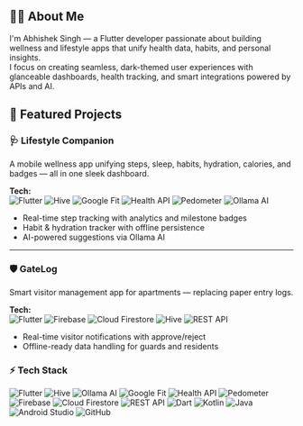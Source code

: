 ## 👨‍💻 About Me
I'm Abhishek Singh — a Flutter developer passionate about building wellness and lifestyle apps that unify health data, habits, and personal insights.  
I focus on creating seamless, dark-themed user experiences with glanceable dashboards, health tracking, and smart integrations powered by APIs and AI.

## 🚀 Featured Projects

### 🩺 Lifestyle Companion
A mobile wellness app unifying steps, sleep, habits, hydration, calories, and badges — all in one sleek dashboard.  

**Tech:**  
![Flutter](https://img.shields.io/badge/Flutter-02569B?style=for-the-badge&logo=flutter&logoColor=white)
![Hive](https://img.shields.io/badge/Hive-000000?style=for-the-badge&logo=hive&logoColor=yellow)
![Google Fit](https://img.shields.io/badge/Google-Fit-34A853?style=for-the-badge&logo=googlefit&logoColor=white)
![Health API](https://img.shields.io/badge/Health-API-4285F4?style=for-the-badge&logo=googlehealth&logoColor=white)
![Pedometer](https://img.shields.io/badge/Pedometer-FFB300?style=for-the-badge&logo=walkman&logoColor=white)
![Ollama AI](https://img.shields.io/badge/Ollama-AI-FF6F61?style=for-the-badge&logo=appveyor&logoColor=white)

- Real-time step tracking with analytics and milestone badges  
- Habit & hydration tracker with offline persistence  
- AI-powered suggestions via Ollama AI  

---

### 🛡️ GateLog
Smart visitor management app for apartments — replacing paper entry logs.  

**Tech:**  
![Flutter](https://img.shields.io/badge/Flutter-02569B?style=for-the-badge&logo=flutter&logoColor=white)
![Firebase](https://img.shields.io/badge/Firebase-FFCA28?style=for-the-badge&logo=firebase&logoColor=black)
![Cloud Firestore](https://img.shields.io/badge/Cloud%20Firestore-FFCA28?style=for-the-badge&logo=firebase&logoColor=black)
![Hive](https://img.shields.io/badge/Hive-000000?style=for-the-badge&logo=hive&logoColor=yellow)
![REST API](https://img.shields.io/badge/REST-02569B?style=for-the-badge&logo=fastapi&logoColor=white)

- Real-time visitor notifications with approve/reject  
- Offline-ready data handling for guards and residents  


### ⚡ Tech Stack
![Flutter](https://img.shields.io/badge/Flutter-02569B?style=for-the-badge&logo=flutter&logoColor=white)
![Hive](https://img.shields.io/badge/Hive-000000?style=for-the-badge&logo=hive&logoColor=yellow)
![Ollama AI](https://img.shields.io/badge/Ollama-AI-FF6F61?style=for-the-badge&logo=appveyor&logoColor=white)
![Google Fit](https://img.shields.io/badge/Google-Fit-34A853?style=for-the-badge&logo=googlefit&logoColor=white)
![Health API](https://img.shields.io/badge/Health-API-4285F4?style=for-the-badge&logo=googlehealth&logoColor=white)
![Pedometer](https://img.shields.io/badge/Pedometer-FFB300?style=for-the-badge&logo=walkman&logoColor=white)
![Firebase](https://img.shields.io/badge/Firebase-FFCA28?style=for-the-badge&logo=firebase&logoColor=black)
![Cloud Firestore](https://img.shields.io/badge/Cloud%20Firestore-FFCA28?style=for-the-badge&logo=firebase&logoColor=black)
![REST API](https://img.shields.io/badge/REST-02569B?style=for-the-badge&logo=fastapi&logoColor=white)
![Dart](https://img.shields.io/badge/Dart-0175C2?style=for-the-badge&logo=dart&logoColor=white)
![Kotlin](https://img.shields.io/badge/Kotlin-7F52FF?style=for-the-badge&logo=kotlin&logoColor=white)
![Java](https://img.shields.io/badge/Java-007396?style=for-the-badge&logo=openjdk&logoColor=white)
![Android Studio](https://img.shields.io/badge/Android%20Studio-3DDC84?style=for-the-badge&logo=androidstudio&logoColor=white)
![GitHub](https://img.shields.io/badge/GitHub-181717?style=for-the-badge&logo=github&logoColor=white)

